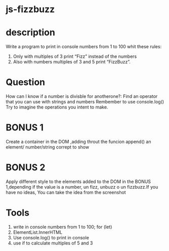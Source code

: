 # js-fizzbuzz

# description

Write a program to print in console numbers from 1 to 100 whit these rules:

1.  Only with multiples of 3 print “Fizz” instead of the numbers
2.  Also with numbers multiples of 3 and 5 print “FizzBuzz”.

# Question

How can I know if a number is divisble for anotherone?:
Find an operator that you can use with strings and numbers
Rembember to use console.log()
Try to imagine the operations you intent to make.

# BONUS 1

Create a container in the DOM ,adding throut the funcion append() an element/ number/string corrept to show

# BONUS 2

Apply different style to the elements added to the DOM in the BONUS 1,depending if the value is a number, un fizz, unbuzz o un fizzbuzz.If you have no ideas, You can take the idea from the screenshot

# Tools

1. write in console numbers from 1 to 100; for (let)
2. ElementList.InnerHTML
3. Use console.log() to print in console
4. use if to calculate multiples of 5 and 3
